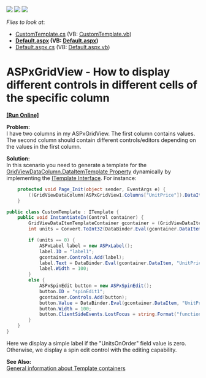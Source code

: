 <!-- default badges list -->
![](https://img.shields.io/endpoint?url=https://codecentral.devexpress.com/api/v1/VersionRange/128533874/13.1.9%2B)
[![](https://img.shields.io/badge/Open_in_DevExpress_Support_Center-FF7200?style=flat-square&logo=DevExpress&logoColor=white)](https://supportcenter.devexpress.com/ticket/details/E5130)
[![](https://img.shields.io/badge/📖_How_to_use_DevExpress_Examples-e9f6fc?style=flat-square)](https://docs.devexpress.com/GeneralInformation/403183)
<!-- default badges end -->
<!-- default file list -->
*Files to look at*:

* [CustomTemplate.cs](./CS/WebSite/App_Code/CustomTemplate.cs) (VB: [CustomTemplate.vb](./VB/WebSite/App_Code/CustomTemplate.vb))
* **[Default.aspx](./CS/WebSite/Default.aspx) (VB: [Default.aspx](./VB/WebSite/Default.aspx))**
* [Default.aspx.cs](./CS/WebSite/Default.aspx.cs) (VB: [Default.aspx.vb](./VB/WebSite/Default.aspx.vb))
<!-- default file list end -->
# ASPxGridView - How to display different controls in different cells of the specific column
<!-- run online -->
**[[Run Online]](https://codecentral.devexpress.com/e5130/)**
<!-- run online end -->


<p><strong>Problem:</strong><br />
I have two columns in my ASPxGridView. The first column contains values. The second column should contain different controls/editors depending on the values in the first column.</p><p><strong>Solution:</strong><br />
In this scenario you need to generate a template for the <a href="http://documentation.devexpress.com/#AspNet/DevExpressWebASPxGridViewGridViewDataColumn_DataItemTemplatetopic"><u>GridViewDataColumn.DataItemTemplate Property</u></a> dynamically by implementing the <a href="http://msdn.microsoft.com/en-us/library/system.web.ui.itemplate.aspx"><u>ITemplate Interface</u></a>. For instance:<br />
</p>

```cs
    protected void Page_Init(object sender, EventArgs e) {
        ((GridViewDataColumn)ASPxGridView1.Columns["UnitPrice"]).DataItemTemplate = new CustomTemplate();
    }

```



```cs
public class CustomTemplate : ITemplate {
    public void InstantiateIn(Control container) {
        GridViewDataItemTemplateContainer gcontainer = (GridViewDataItemTemplateContainer)container;
        int units = Convert.ToInt32(DataBinder.Eval(gcontainer.DataItem, "UnitsOnOrder"));

        if (units == 0) {
            ASPxLabel label = new ASPxLabel();
            label.ID = "label1";
            gcontainer.Controls.Add(label);
            label.Text = DataBinder.Eval(gcontainer.DataItem, "UnitPrice").ToString();
            label.Width = 100;
        }
        else {
            ASPxSpinEdit button = new ASPxSpinEdit();
            button.ID = "spinEdit1";
            gcontainer.Controls.Add(button);
            button.Value = DataBinder.Eval(gcontainer.DataItem, "UnitPrice").ToString();
            button.Width = 100;
            button.ClientSideEvents.LostFocus = string.Format("function(s, e) {{ grid.PerformCallback('{0}|' + s.GetValue()); }}", gcontainer.KeyValue);
        }
    }
}

```

<p>Here we display a simple label if the "UnitsOnOrder" field value is zero. Otherwise, we display a spin edit control with the editing capability.</p><p><strong>See Also:</strong><br />
<a href="https://www.devexpress.com/Support/Center/p/KA18834">General information about Template containers</a></p>

<br/>



